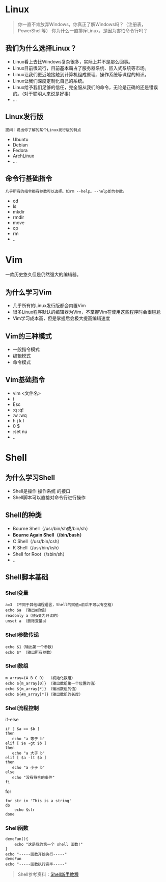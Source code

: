 # Linux

> 你一直不肯放弃Windows，你真正了解Windows吗？（注册表，PowerShell等）
> 你为什么一直排斥Linux，是因为害怕命令行吗？

## 我们为什么选择Linux？

 - Linux看上去比Windows复杂很多，实际上并不是那么回事。
 - Linux目前很流行，目前基本霸占了服务器系统、嵌入式系统等市场。
 - Linux让我们更近地接触到计算机组成原理、操作系统等课程的知识。
 - Linux让我们深度定制化自己的系统。
 - Linux给予我们足够的信任，完全服从我们的命令，无论是正确的还是错误的。（对于聪明人来说是好事）
 - ...

## Linux发行版

    提问：说出你了解的某个Linux发行版的特点

- Ubuntu
- Debian
- Fedora
- ArchLinux
- ...

## 命令行基础指令

    几乎所有的指令都有参数可以选择。如rm --help。--help即为参数。

- cd  
- ls
- mkdir
- rmdir
- move
- cp
- rm
- ..

# Vim

一款历史悠久但是仍然强大的编辑器。

## 为什么学习Vim

- 几乎所有的Linux发行版都会内置Vim
- 很多Linux程序默认的编辑器为Vim，不掌握Vim在使用这些程序时会很尴尬
- Vim学习成本高，但是掌握后会极大提高编辑速度

## Vim的三种模式

- 一般指令模式
- 编辑模式
- 命令模式

## Vim基础指令

- vim <文件名>
- i
- Esc
- :q :q!
- :w :wq
- h j k l
- 0 $
- :set nu
- ..

# Shell

## 为什么学习Shell

- Shell是操作 操作系统 的接口
- Shell脚本可以直接对命令行进行操作

## Shell的种类

- Bourne Shell（/usr/bin/sh或/bin/sh）
- **Bourne Again Shell（/bin/bash）**
- C Shell（/usr/bin/csh）
- K Shell（/usr/bin/ksh）
- Shell for Root（/sbin/sh）
- ..

## Shell脚本基础

### Shell变量

    a=3 （不同于其他编程语言，Shell的赋值=前后不可以有空格）
    echo $a （输出a的值）
    readonly a（使a变为只读的）
    unset a （删除变量a）

### Shell参数传递

    echo $1（输出第一个参数）
    echo $* （输出所有参数）

### Shell数组

    m_array=(A B C D)  （初始化数组）
    echo ${m_array[0]} （输出数组第一个位置的值）
    echo ${m_array[*]} （输出数组的值）
    echo ${#m_array[*]}（输出数组的长度）

### Shell流程控制

if-else

    if [ $a == $b ]
    then
       echo "a 等于 b"
    elif [ $a -gt $b ]
    then
       echo "a 大于 b"
    elif [ $a -lt $b ]
    then
       echo "a 小于 b"
    else
       echo "没有符合的条件"
    fi

for

    for str in 'This is a string'
    do
        echo $str
    done

### Shell函数

    demoFun(){
        echo "这是我的第一个 shell 函数!"
    }
    echo "-----函数开始执行-----"
    demoFun
    echo "-----函数执行完毕-----"

> Shell参考资料：[Shell新手教程](http://www.runoob.com/linux/linux-shell-func.html)